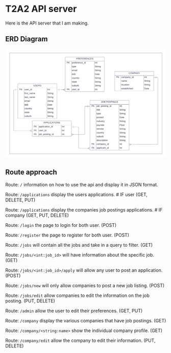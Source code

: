 # T2A2 API server

Here is the API server that I am making.

## ERD Diagram

![V1 of What the relationships and routes](./assets/new.png)

## Route approach

Route: `/` information on how to use the api and display it in JSON format.

Route: `/applications` display the users applications. # IF user (GET, DELETE, PUT)

Route: `/applications` display the companies job postings applications. # IF company (GET, PUT, DELETE)

Route: `/login` the page to login for both user. (POST)

Route: `/register` the page to register for both user. (POST)

Route: `/jobs` will contain all the jobs and take in a query to filter. (GET)

Route: `/jobs/<int:job_id>` will have information about the specific job. (GET)

Route: `/jobs/<int:job_id>/apply` will allow any user to post an application. (POST)

Route: `/jobs/new` will only allow companies to post a new job listing. (POST)

Route: `/jobs/edit` allow companies to edit the information on the job posting. (PUT, DELETE)

Route: `/admin` allow the user to edit their preferences. (GET, PUT)

Route: `/company` display the various companies that have job postings. (GET)

Route: `/company/<string:name>` show the individual company profile. (GET)

Route: `/company/edit` allow the company to edit their information. (PUT, DELETE)
